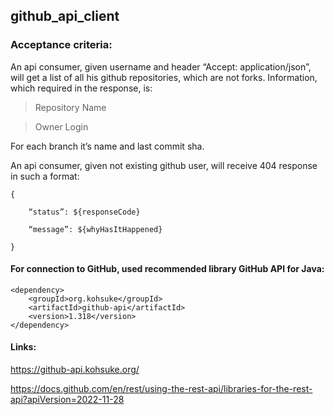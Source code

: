 ## github_api_client

### Acceptance criteria:

An api consumer, given username and header “Accept: application/json”, will get a list of all his github repositories, which are not forks. Information, which required in the response, is:

> Repository Name

> Owner Login

For each branch it’s name and last commit sha. 

An api consumer, given not existing github user, will receive 404 response in such a format:

	{

    	“status”: ${responseCode}
    
    	“message”: ${whyHasItHappened}
    
	}

#### For connection to GitHub, used recommended library GitHub API for Java:

    <dependency>
        <groupId>org.kohsuke</groupId>
        <artifactId>github-api</artifactId>
        <version>1.318</version>
    </dependency>


#### Links:

https://github-api.kohsuke.org/

https://docs.github.com/en/rest/using-the-rest-api/libraries-for-the-rest-api?apiVersion=2022-11-28
